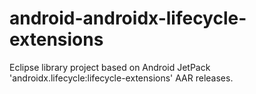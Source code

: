 # android-androidx-lifecycle-extensions
Eclipse library project based on Android JetPack 'androidx.lifecycle:lifecycle-extensions' AAR releases.

